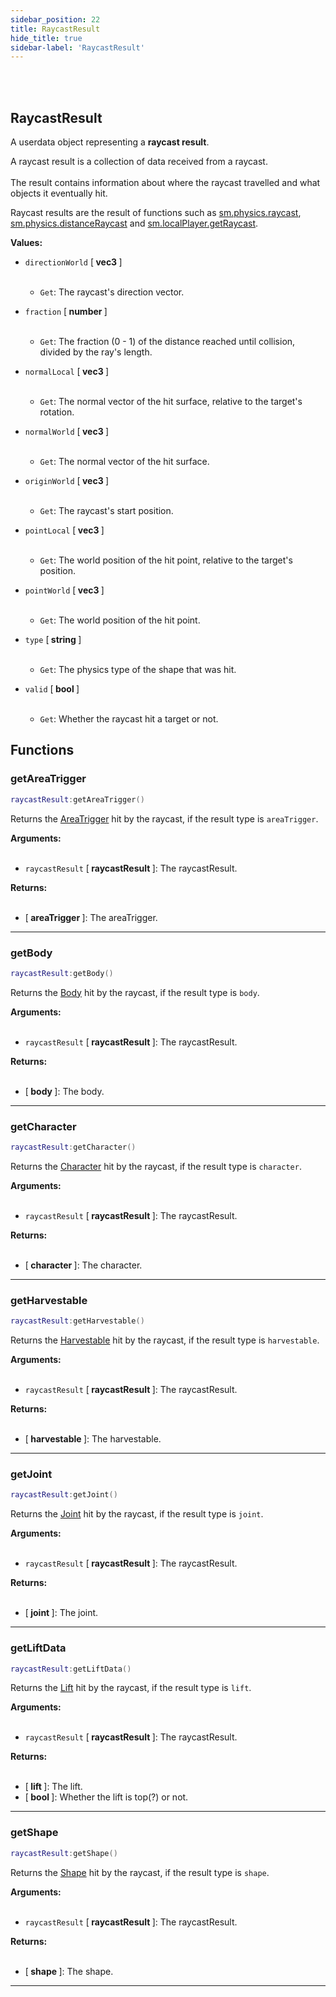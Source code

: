```yaml
---
sidebar_position: 22
title: RaycastResult
hide_title: true
sidebar-label: 'RaycastResult'
---
```


<br></br>

## RaycastResult

A userdata object representing a <strong>raycast result</strong>.

A raycast result is a collection of data received from a raycast. <br></br>
The result contains information about where the raycast travelled and what objects it eventually hit.

Raycast results are the result of functions such as [sm.physics.raycast](/lua/Game-Script-Environment/Static-Functions/sm.physics#raycast), [sm.physics.distanceRaycast](/lua/Game-Script-Environment/Static-Functions/sm.physics#distanceRaycast) and [sm.localPlayer.getRaycast](/lua/Game-Script-Environment/Static-Functions/sm.localPlayer#getRaycast).

<strong>Values:</strong>

- <code>directionWorld</code> [<strong> vec3 </strong>] <br></br>

	- <code>Get</code>: The raycast's direction vector.


- <code>fraction</code> [<strong> number </strong>] <br></br>

	- <code>Get</code>: The fraction (0 - 1) of the distance reached until collision, divided by the ray's length.


- <code>normalLocal</code> [<strong> vec3 </strong>] <br></br>

	- <code>Get</code>: The normal vector of the hit surface, relative to the target's rotation.


- <code>normalWorld</code> [<strong> vec3 </strong>] <br></br>

	- <code>Get</code>: The normal vector of the hit surface.


- <code>originWorld</code> [<strong> vec3 </strong>] <br></br>

	- <code>Get</code>: The raycast's start position.


- <code>pointLocal</code> [<strong> vec3 </strong>] <br></br>

	- <code>Get</code>: The world position of the hit point, relative to the target's position.


- <code>pointWorld</code> [<strong> vec3 </strong>] <br></br>

	- <code>Get</code>: The world position of the hit point.


- <code>type</code> [<strong> string </strong>] <br></br>

	- <code>Get</code>: The physics type of the shape that was hit.


- <code>valid</code> [<strong> bool </strong>] <br></br>

	- <code>Get</code>: Whether the raycast hit a target or not.




## Functions

### getAreaTrigger

```lua
raycastResult:getAreaTrigger()
```

Returns the [AreaTrigger](/lua/Game-Script-Environment/Userdata/AreaTrigger) hit by the raycast, if the result type is <code>areaTrigger</code>.

<strong>Arguments:</strong> <br></br>

- <code>raycastResult</code> [<strong> raycastResult </strong>]: The raycastResult.

<strong>Returns:</strong> <br></br>

- [<strong> areaTrigger </strong>]: The areaTrigger.

---

### getBody

```lua
raycastResult:getBody()
```

Returns the [Body](/lua/Game-Script-Environment/Userdata/Body) hit by the raycast, if the result type is <code>body</code>.

<strong>Arguments:</strong> <br></br>

- <code>raycastResult</code> [<strong> raycastResult </strong>]: The raycastResult.

<strong>Returns:</strong> <br></br>

- [<strong> body </strong>]: The body.

---

### getCharacter

```lua
raycastResult:getCharacter()
```

Returns the [Character](/lua/Game-Script-Environment/Userdata/Character) hit by the raycast, if the result type is <code>character</code>.

<strong>Arguments:</strong> <br></br>

- <code>raycastResult</code> [<strong> raycastResult </strong>]: The raycastResult.

<strong>Returns:</strong> <br></br>

- [<strong> character </strong>]: The character.

---

### getHarvestable

```lua
raycastResult:getHarvestable()
```

Returns the [Harvestable](/lua/Game-Script-Environment/Userdata/Harvestable) hit by the raycast, if the result type is <code>harvestable</code>.

<strong>Arguments:</strong> <br></br>

- <code>raycastResult</code> [<strong> raycastResult </strong>]: The raycastResult.

<strong>Returns:</strong> <br></br>

- [<strong> harvestable </strong>]: The harvestable.

---

### getJoint

```lua
raycastResult:getJoint()
```

Returns the [Joint](/lua/Game-Script-Environment/Userdata/Joint) hit by the raycast, if the result type is <code>joint</code>.

<strong>Arguments:</strong> <br></br>

- <code>raycastResult</code> [<strong> raycastResult </strong>]: The raycastResult.

<strong>Returns:</strong> <br></br>

- [<strong> joint </strong>]: The joint.

---

### getLiftData

```lua
raycastResult:getLiftData()
```

Returns the [Lift](/lua/Game-Script-Environment/Userdata/Lift) hit by the raycast, if the result type is <code>lift</code>.

<strong>Arguments:</strong> <br></br>

- <code>raycastResult</code> [<strong> raycastResult </strong>]: The raycastResult.

<strong>Returns:</strong> <br></br>

- [<strong> lift </strong>]: The lift.
- [<strong> bool </strong>]: Whether the lift is top(?) or not.

---


### getShape

```lua
raycastResult:getShape()
```

Returns the [Shape](/lua/Game-Script-Environment/Userdata/Shape) hit by the raycast, if the result type is <code>shape</code>.

<strong>Arguments:</strong> <br></br>

- <code>raycastResult</code> [<strong> raycastResult </strong>]: The raycastResult.

<strong>Returns:</strong> <br></br>

- [<strong> shape </strong>]: The shape.

---